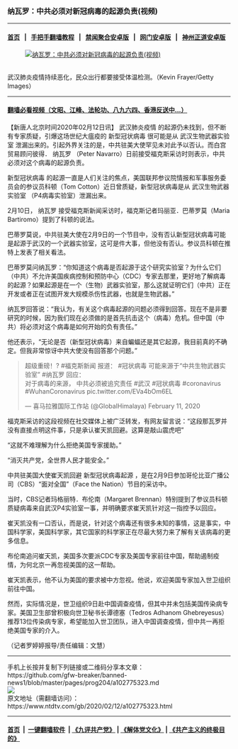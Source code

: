 ### 纳瓦罗：中共必须对新冠病毒的起源负责(视频)
------------------------

#### [首页](https://github.com/gfw-breaker/banned-news1/blob/master/README.md) &nbsp;&nbsp;|&nbsp;&nbsp; [手把手翻墙教程](https://github.com/gfw-breaker/guides/wiki) &nbsp;&nbsp;|&nbsp;&nbsp; [禁闻聚合安卓版](https://github.com/gfw-breaker/bn-android) &nbsp;&nbsp;|&nbsp;&nbsp; [网门安卓版](https://github.com/oGate2/oGate) &nbsp;&nbsp;|&nbsp;&nbsp; [神州正道安卓版](https://github.com/SzzdOgate/update) 



<div><div class="featured_image">
 <a href="https://i.ntdtv.com/assets/uploads/2020/02/GettyImages-1196115521.jpg" target="_blank">
  <figure>
   <img alt="纳瓦罗：中共必须对新冠病毒的起源负责(视频)" src="https://i.ntdtv.com/assets/uploads/2020/02/GettyImages-1196115521-800x450.jpg"/>
  </figure><br/>
 </a>
 <span class="caption">
  武汉肺炎疫情持续恶化，民众出行都要接受体温检测。（Kevin Frayer/Getty Images）
 </span>
</div>
</div><hr/>

#### [翻墙必看视频（文昭、江峰、法轮功、八九六四、香港反送中...）](https://github.com/gfw-breaker/banned-news1/blob/master/pages/link3.md)

<div><div class="post_content" itemprop="articleBody">
 <p>
  【新唐人北京时间2020年02月12日讯】
  <ok href="https://www.ntdtv.com/gb/442749.htm">
   武汉肺炎疫情
  </ok>
  的起源仍未找到，但不断有专家质疑，引爆这场世纪大瘟疫的
  <ok href="https://www.ntdtv.com/gb/新型冠状病毒.htm">
   新型冠状病毒
  </ok>
  很可能是从
  <ok href="https://www.ntdtv.com/gb/武汉生物武器实验室.htm">
   武汉生物武器实验室
  </ok>
  泄漏出来的。引起外界关注的是，中共驻美大使罕见未对此予以否认。而白宫贸易顾问彼得．
  <ok href="https://www.ntdtv.com/gb/纳瓦罗.htm">
   纳瓦罗
  </ok>
  （Peter Navarro）日前接受福克斯采访时则表示，中共必须对这个病毒的起源负责。
 </p>
 <p>
  <ok href="https://www.ntdtv.com/gb/新型冠状病毒.htm">
   新型冠状病毒
  </ok>
  的起源一直是人们关注的焦点，美国联邦参议院情报和军事服务委员会的参议员科顿（Tom Cotton）近日曾质疑，新型冠状病毒是从
  <ok href="https://www.ntdtv.com/gb/武汉生物武器实验室.htm">
   武汉生物武器实验室
  </ok>
  （P4病毒实验室）泄漏出来。
 </p>
 <p>
  2月10日，
  <ok href="https://www.ntdtv.com/gb/纳瓦罗.htm">
   纳瓦罗
  </ok>
  接受福克斯新闻采访时，福克斯记者玛丽亚．巴蒂罗莫（Maria Bartiromo）提到了科顿的说法。
 </p>
 <p>
  巴蒂罗莫说，中共驻美大使在2月9日的一个节目中，没有否认新型冠状病毒可能是起源于武汉的一个武器实验室，这可是件大事，但他没有否认。参议员科顿在推特上发表了相关看法。
 </p>
 <p>
  巴蒂罗莫问纳瓦罗：“你知道这个病毒是否起源于这个研究实验室？为什么它们（中共）不允许美国疾病控制和预防中心（CDC）专家去那里，更好地了解病毒的起源？如果起源是在一个（生物）武器实验室，那么这就证明它们（中共）正在开发或者正在试图开发大规模杀伤性武器，也就是生物武器。”
 </p>
 <p>
  纳瓦罗回答说：“我认为，有关这个病毒起源的问题必须得到回答。现在不是非要研究的时候，因为我们现在必须做的是首先抗击这个（病毒）危机。但中国（中共）将必须对这个病毒是如何开始的负有责任。”
 </p>
 <p>
  他还表示，“无论是否（新型冠状病毒）来自蝙蝠还是其它起源，我目前真的不确定。但我非常惊讶中共大使没有回答那个问题。”
 </p>
 <blockquote class="twitter-tweet">
  <p dir="ltr" lang="zh">
   超级重磅！?
   <ok href="https://twitter.com/hashtag/%E7%A6%8F%E5%85%8B%E6%96%AF%E6%96%B0%E8%81%9E?src=hash&amp;ref_src=twsrc%5Etfw">
    #福克斯新闻
   </ok>
   报道：
   <ok href="https://twitter.com/hashtag/%E5%86%A0%E7%8B%80%E7%97%85%E6%AF%92?src=hash&amp;ref_src=twsrc%5Etfw">
    #冠状病毒
   </ok>
   可能来源于“中共生物武器实验室”
   <ok href="https://twitter.com/hashtag/%E7%B4%8D%E7%93%A6%E7%BE%85?src=hash&amp;ref_src=twsrc%5Etfw">
    #纳瓦罗
   </ok>
   回应：
   <br/>
   对于病毒的来源， 中共必须被追究责任
   <ok href="https://twitter.com/hashtag/%E6%AD%A6%E6%B1%89?src=hash&amp;ref_src=twsrc%5Etfw">
    #武汉
   </ok>
   <ok href="https://twitter.com/hashtag/%E5%86%A0%E7%8A%B6%E7%97%85%E6%AF%92?src=hash&amp;ref_src=twsrc%5Etfw">
    #冠状病毒
   </ok>
   <ok href="https://twitter.com/hashtag/coronavirus?src=hash&amp;ref_src=twsrc%5Etfw">
    #coronavirus
   </ok>
   <ok href="https://twitter.com/hashtag/WuhanCoronavirus?src=hash&amp;ref_src=twsrc%5Etfw">
    #WuhanCoronavirus
   </ok>
   <ok href="https://t.co/EVa4bOm6EL">
    pic.twitter.com/EVa4bOm6EL
   </ok>
  </p>
  <p>
   — 喜马拉雅国际工作站 (@GlobalHimalaya)
   <ok href="https://twitter.com/GlobalHimalaya/status/1227099410598785025?ref_src=twsrc%5Etfw">
    February 11, 2020
   </ok>
  </p>
 </blockquote>
 <p>
  <script async="" charset="utf-8" src="https://platform.twitter.com/widgets.js">
  </script>
 </p>
 <p>
 </p>
 <p>
  福克斯采访的这段视频在社交媒体上被广泛转发，有网友留言说：“这段那瓦罗并没有直接点明这件事，只是承认崔天凯回避。这算是敲山震虎吧”
 </p>
 <p>
  “这就不难理解为什么拒绝美国专家援助。”
 </p>
 <p>
  “消灭共产党，全世界人民才能安全。”
 </p>
 <p>
  中共驻美国大使崔天凯回避
  <ok href="https://www.ntdtv.com/gb/新型冠状病毒起源.htm">
   新型冠状病毒起源
  </ok>
  ，是在2月9日参加哥伦比亚广播公司（CBS）“面对全国”（Face the Nation）节目的采访中。
 </p>
 <p>
  当时，CBS记者玛格丽特．布伦南（Margaret Brennan）特别提到了参议员科顿质疑病毒来自武汉P4实验室一事，并明确要求崔天凯针对这一指控予以回应。
 </p>
 <p>
  崔天凯没有一口否认，而是说，针对这个病毒还有很多未知的事情，这是事实，中国科学家，美国科学家，其它国家的科学家正在尽最大努力来了解有关该病毒的更多信息。
 </p>
 <p>
  布伦南追问崔天凯，美国多次要派CDC专家及美国专家前往中国，帮助遏制疫情，为何北京一再忽视美国的这一帮助。
 </p>
 <p>
  崔天凯表示，他不认为美国的要求被中方忽视。他说，欢迎美国专家加入世卫组织前往中国。
 </p>
 <p>
  然而，实际情况是，世卫组织9日赴中国调查疫情，但其中并未包括美国传染病专家。美国卫生部曾积极向世卫秘书长谭德塞（Tedros Adhanom Ghebreyesus）推荐13位传染病专家，希望能加入世卫团队，进入中国调查疫情，但中共一再拒绝美国专家的介入。
 </p>
 <p>
  （记者罗婷婷报导/责任编辑：文慧）
 </p>
 <div class="single_ad">
 </div>
</div>
</div>
<hr/>
手机上长按并复制下列链接或二维码分享本文章：<br/>
https://github.com/gfw-breaker/banned-news1/blob/master/pages/prog204/a102775323.md <br/>
<a href='https://github.com/gfw-breaker/banned-news1/blob/master/pages/prog204/a102775323.md'><img src='https://github.com/gfw-breaker/banned-news1/blob/master/pages/prog204/a102775323.md.png'/></a> <br/>
原文地址（需翻墙访问）：https://www.ntdtv.com/gb/2020/02/12/a102775323.html


------------------------
#### [首页](https://github.com/gfw-breaker/banned-news1/blob/master/README.md) &nbsp;|&nbsp; [一键翻墙软件](https://github.com/gfw-breaker/nogfw/blob/master/README.md) &nbsp;| [《九评共产党》](https://github.com/gfw-breaker/9ping.md/blob/master/README.md#九评之一评共产党是什么) | [《解体党文化》](https://github.com/gfw-breaker/jtdwh.md/blob/master/README.md) | [《共产主义的终极目的》](https://github.com/gfw-breaker/gczydzjmd.md/blob/master/README.md)


<img src='http://gfw-breaker.win/banned-news/pages/prog204/a102775323.md' width='0px' height='0px'/>